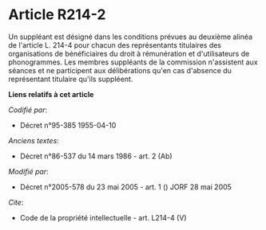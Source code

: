 # Article R214-2

Un suppléant est désigné dans les conditions prévues au deuxième alinéa de l'article L. 214-4 pour chacun des représentants
titulaires des organisations de bénéficiaires du droit à rémunération et d'utilisateurs de phonogrammes. Les membres
suppléants de la commission n'assistent aux séances et ne participent aux délibérations qu'en cas d'absence du représentant
titulaire qu'ils suppléent.

**Liens relatifs à cet article**

_Codifié par_:

  - Décret n°95-385 1955-04-10

_Anciens textes_:

  - Décret n°86-537 du 14 mars 1986 - art. 2 (Ab)

_Modifié par_:

  - Décret n°2005-578 du 23 mai 2005 - art. 1 () JORF 28 mai 2005

_Cite_:

  - Code de la propriété intellectuelle - art. L214-4 (V)
